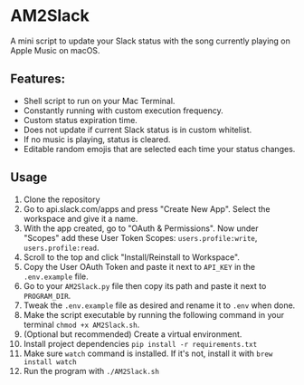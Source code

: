 # AM2Slack
A mini script to update your Slack status with the song currently playing on Apple Music on macOS.

## Features:
- Shell script to run on your Mac Terminal.
- Constantly running with custom execution frequency.
- Custom status expiration time.
- Does not update if current Slack status is in custom whitelist.
- If no music is playing, status is cleared.
- Editable random emojis that are selected each time your status changes.

## Usage
1. Clone the repository
2. Go to api.slack.com/apps and press "Create New App". Select the workspace and give it a name.
3. With the app created, go to "OAuth & Permissions". Now under "Scopes" add these User Token Scopes: `users.profile:write`, `users.profile:read`.
4. Scroll to the top and click "Install/Reinstall to Workspace".
5. Copy the User OAuth Token and paste it next to `API_KEY` in the `.env.example` file.
6. Go to your `AM2Slack.py` file then copy its path and paste it next to `PROGRAM_DIR`.
7. Tweak the `.env.example` file as desired and rename it to `.env` when done.
8. Make the script executable by running the following command in your terminal `chmod +x AM2Slack.sh`.
9. (Optional but recommended) Create a virtual environment.
10. Install project dependencies `pip install -r requirements.txt`
11. Make sure `watch` command is installed. If it's not, install it with `brew install watch`
12. Run the program with `./AM2Slack.sh`